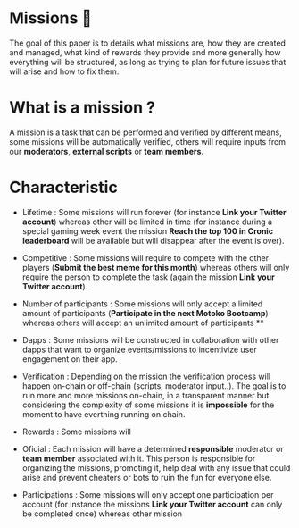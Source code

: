 # Missions 📜

The goal of this paper is to details what missions are, how they are created and managed, what kind of rewards they provide and more generally how everything will be structured, as long as trying to plan for future issues that will arise and how to fix them.

# What is a mission ?

A mission is a task that can be performed and verified by different means, some missions will be automatically verified, others will require inputs from our **moderators**, **external scripts** or **team members**.

# Characteristic

- Lifetime : Some missions will run forever (for instance **Link your Twitter account**) whereas other will be limited in time (for instance during a special gaming week event the mission **Reach the top 100 in Cronic leaderboard** will be available but will disappear after the event is over).

- Competitive : Some missions will require to compete with the other players (**Submit the best meme for this month**) whereas others will only require the person to complete the task (again the mission **Link your Twitter account**).

- Number of participants : Some missions will only accept a limited amount of participants (**Participate in the next Motoko Bootcamp**) whereas others will accept an unlimited amount of participants \*\*

- Dapps : Some missions will be constructed in collaboration with other dapps that want to organize events/missions to incentivize user engagement on their app.

- Verification : Depending on the mission the verification process will happen on-chain or off-chain (scripts, moderator input..). The goal is to run more and more missions on-chain, in a transparent manner but considering the complexity of some missions it is **impossible** for the moment to have everthing running on chain.

- Rewards : Some missions will

- Oficial : Each mission will have a determined **responsible** moderator or **team member** associated with it. This person is responsible for organizing the missions, promoting it, help deal with any issue that could arise and prevent cheaters or bots to ruin the fun for everyone else.

- Participations : Some missions will only accept one participation per account (for instance the missions **Link your Twitter account** can only be completed once) whereas other mission
